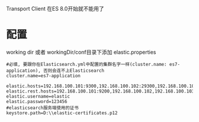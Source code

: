 Transport Client 在ES 8.0开始就不能用了

# 配置

working dir 或者 workingDir/conf目录下添加 elastic.properties

```properties
#必填, 要跟你在Elasticsearch.yml中配置的集群名字一样(cluster.name: es7-application), 否则会连不上Elasticsearch
cluster.name=es7-application

elastic.hosts=192.168.100.101:9300,192.168.100.102:29300,192.168.100.103:29300
elastic.rest.hosts=192.168.100.101:9200,192.168.100.102,192.168.100.103:9200
elastic.username=elastic
elastic.password=123456
#elasticsearch服务端使用的证书
keystore.path=D:\\elastic-certificates.p12
```
